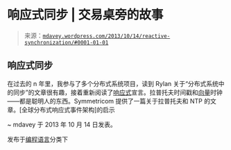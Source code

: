 <!--yml

分类：未分类

日期：2024-05-18 06:00:00

-->

# 响应式同步 | 交易桌旁的故事

> 来源：[`mdavey.wordpress.com/2013/10/14/reactive-synchronization/#0001-01-01`](https://mdavey.wordpress.com/2013/10/14/reactive-synchronization/#0001-01-01)

## 响应式同步

在过去的 n 年里，我参与了多个分布式系统项目，读到 Rylan 关于“分布式系统中的同步”的文章很有趣，接着重新阅读了[响应式](http://www.reactivemanifesto.org/)宣言。拉普托夫时间戳和[向量](http://cs.brown.edu/courses/csci2750/vector.clocks.pdf)时钟——都是聪明人的东西。Symmetricom 提供了一篇关于拉普托夫和 NTP 的文章。[全球分布式响应式事件架构]的启示

~ mdavey 于 2013 年 10 月 14 日发表。

发布于[编程语言](https://mdavey.wordpress.com/category/languages/)分类下
